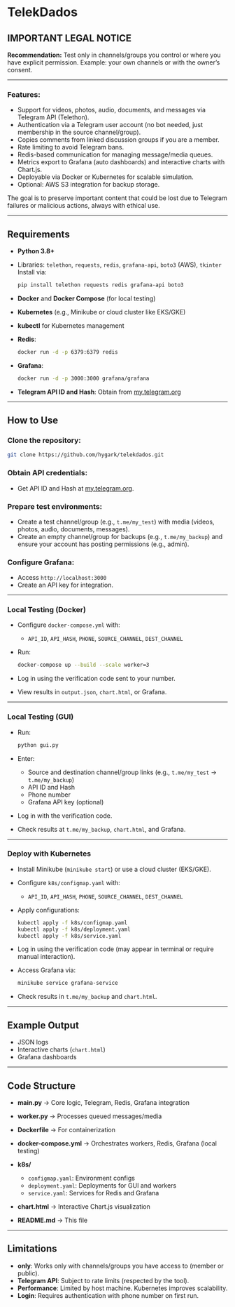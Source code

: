 # TelekDados

## IMPORTANT LEGAL NOTICE

**Recommendation:** Test only in channels/groups you control or where you have explicit permission. Example: your own channels or with the owner’s consent.

---

### Features:

* Support for videos, photos, audio, documents, and messages via Telegram API (Telethon).
* Authentication via a Telegram user account (no bot needed, just membership in the source channel/group).
* Copies comments from linked discussion groups if you are a member.
* Rate limiting to avoid Telegram bans.
* Redis-based communication for managing message/media queues.
* Metrics export to Grafana (auto dashboards) and interactive charts with Chart.js.
* Deployable via Docker or Kubernetes for scalable simulation.
* Optional: AWS S3 integration for backup storage.

The goal is to preserve important content that could be lost due to Telegram failures or malicious actions, always with ethical use.

---

## Requirements

* **Python 3.8+**
* Libraries: `telethon`, `requests`, `redis`, `grafana-api`, `boto3` (AWS), `tkinter`
  Install via:

  ```bash
  pip install telethon requests redis grafana-api boto3
  ```
* **Docker** and **Docker Compose** (for local testing)
* **Kubernetes** (e.g., Minikube or cloud cluster like EKS/GKE)
* **kubectl** for Kubernetes management
* **Redis**:

  ```bash
  docker run -d -p 6379:6379 redis
  ```
* **Grafana**:

  ```bash
  docker run -d -p 3000:3000 grafana/grafana
  ```
* **Telegram API ID and Hash**: Obtain from [my.telegram.org](https://my.telegram.org)

---

## How to Use

### Clone the repository:

```bash
git clone https://github.com/hygark/telekdados.git
```

### Obtain API credentials:

* Get API ID and Hash at [my.telegram.org](https://my.telegram.org).

### Prepare test environments:

* Create a test channel/group (e.g., `t.me/my_test`) with media (videos, photos, audio, documents, messages).
* Create an empty channel/group for backups (e.g., `t.me/my_backup`) and ensure your account has posting permissions (e.g., admin).

### Configure Grafana:

* Access `http://localhost:3000`
* Create an API key for integration.

---

### Local Testing (Docker)

* Configure `docker-compose.yml` with:

  * `API_ID`, `API_HASH`, `PHONE`, `SOURCE_CHANNEL`, `DEST_CHANNEL`
* Run:

  ```bash
  docker-compose up --build --scale worker=3
  ```
* Log in using the verification code sent to your number.
* View results in `output.json`, `chart.html`, or Grafana.

---

### Local Testing (GUI)

* Run:

  ```bash
  python gui.py
  ```
* Enter:

  * Source and destination channel/group links (e.g., `t.me/my_test` → `t.me/my_backup`)
  * API ID and Hash
  * Phone number
  * Grafana API key (optional)
* Log in with the verification code.
* Check results at `t.me/my_backup`, `chart.html`, and Grafana.

---

### Deploy with Kubernetes

* Install Minikube (`minikube start`) or use a cloud cluster (EKS/GKE).
* Configure `k8s/configmap.yaml` with:

  * `API_ID`, `API_HASH`, `PHONE`, `SOURCE_CHANNEL`, `DEST_CHANNEL`
* Apply configurations:

  ```bash
  kubectl apply -f k8s/configmap.yaml
  kubectl apply -f k8s/deployment.yaml
  kubectl apply -f k8s/service.yaml
  ```
* Log in using the verification code (may appear in terminal or require manual interaction).
* Access Grafana via:

  ```bash
  minikube service grafana-service
  ```
* Check results in `t.me/my_backup` and `chart.html`.

---

## Example Output

* JSON logs
* Interactive charts (`chart.html`)
* Grafana dashboards

---

## Code Structure

* **main.py** → Core logic, Telegram, Redis, Grafana integration
* **worker.py** → Processes queued messages/media
* **Dockerfile** → For containerization
* **docker-compose.yml** → Orchestrates workers, Redis, Grafana (local testing)
* **k8s/**

  * `configmap.yaml`: Environment configs
  * `deployment.yaml`: Deployments for GUI and workers
  * `service.yaml`: Services for Redis and Grafana
* **chart.html** → Interactive Chart.js visualization
* **README.md** → This file

---

## Limitations

* **only**: Works only with channels/groups you have access to (member or public).
* **Telegram API**: Subject to rate limits (respected by the tool).
* **Performance**: Limited by host machine. Kubernetes improves scalability.
* **Login**: Requires authentication with phone number on first run.
